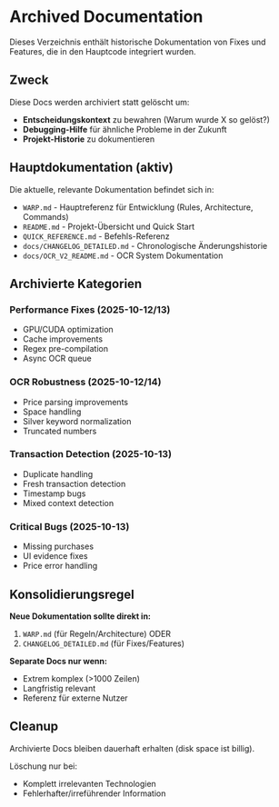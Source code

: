 # Archived Documentation

Dieses Verzeichnis enthält historische Dokumentation von Fixes und Features, die in den Hauptcode integriert wurden.

## Zweck

Diese Docs werden archiviert statt gelöscht um:
- **Entscheidungskontext** zu bewahren (Warum wurde X so gelöst?)
- **Debugging-Hilfe** für ähnliche Probleme in der Zukunft
- **Projekt-Historie** zu dokumentieren

## Hauptdokumentation (aktiv)

Die aktuelle, relevante Dokumentation befindet sich in:
- `WARP.md` - Hauptreferenz für Entwicklung (Rules, Architecture, Commands)
- `README.md` - Projekt-Übersicht und Quick Start
- `QUICK_REFERENCE.md` - Befehls-Referenz
- `docs/CHANGELOG_DETAILED.md` - Chronologische Änderungshistorie
- `docs/OCR_V2_README.md` - OCR System Dokumentation

## Archivierte Kategorien

### Performance Fixes (2025-10-12/13)
- GPU/CUDA optimization
- Cache improvements
- Regex pre-compilation
- Async OCR queue

### OCR Robustness (2025-10-12/14)
- Price parsing improvements
- Space handling
- Silver keyword normalization
- Truncated numbers

### Transaction Detection (2025-10-13)
- Duplicate handling
- Fresh transaction detection
- Timestamp bugs
- Mixed context detection

### Critical Bugs (2025-10-13)
- Missing purchases
- UI evidence fixes
- Price error handling

## Konsolidierungsregel

**Neue Dokumentation sollte direkt in:**
1. `WARP.md` (für Regeln/Architecture) ODER
2. `CHANGELOG_DETAILED.md` (für Fixes/Features)

**Separate Docs nur wenn:**
- Extrem komplex (>1000 Zeilen)
- Langfristig relevant
- Referenz für externe Nutzer

## Cleanup

Archivierte Docs bleiben dauerhaft erhalten (disk space ist billig).

Löschung nur bei:
- Komplett irrelevanten Technologien
- Fehlerhafter/irreführender Information
